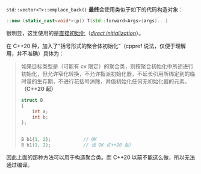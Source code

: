 `std::vector<T>::emplace_back()` **最终**会使用类似于如下的代码构造对象：

```cpp
::new (static_cast<void*>(p)) T(std::forward<Args>(args)...)
```

很明显，这里使用的是[直接初始化](https://zh.cppreference.com/w/cpp/language/direct_initialization)（[*direct initialization*](https://en.cppreference.com/w/cpp/language/direct_initialization)）。

在 C++20 种，加入了“括号形式的聚合体初始化”（cppref 说法，仅便于理解用，并不准确）具体为：

> 如果目标类型是（可能有 cv 限定）的聚合类，则按聚合初始化中所述进行初始化，但允许窄化转换，不允许指派初始化器，不延长引用所绑定到的临时量的生存期，不进行花括号消除，并值初始化任何无初始化器的元素。**（C++20 起）**
>
> ```cpp
> struct B
> {
>     int a;
>     int b;
> };
>  
>  
> B b1{1, 2};            // OK
> B b1(1, 2);            // 也 OK（C++20 起）
> ```

因此上面的那种方法可以用于构造聚合类。而 C++20 以前不能这么做，所以无法通过编译。
